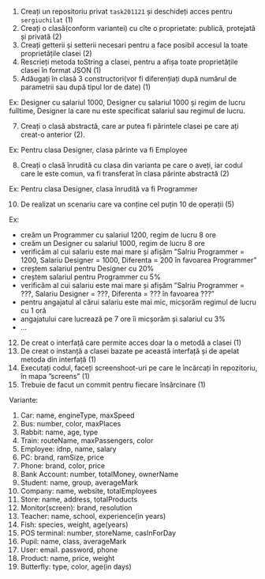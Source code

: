 
1. Creați un repositoriu privat ``task201121`` și deschideți acces pentru ``sergiuchilat`` (1)
2. Creați o clasă(conform variantei) cu cîte o proprietate: publică, protejată și privată (2)
3. Creați getterii și setterii necesari pentru a face posibil accesul la toate proprietățile clasei (2)
4. Rescrieți metoda toString a clasei, pentru a afișa toate proprietățile clasei în format JSON (1)
5. Adăugați în clasă 3 constructori(vor fi diferențiați după numărul de parametrii sau după tipul lor de date) (1)
  
  Ex: Designer cu salariul 1000, Designer cu salariul 1000 și regim de lucru fulltime, Designer la care nu este specificat salariul sau regimul de lucru.

7. Creați o clasă abstractă, care ar putea fi părintele clasei pe care ați creat-o anterior (2).
  
  Ex: Pentru clasa Designer, clasa părinte va fi Employee

8. Creați o clasă înrudită cu clasa din varianta pe care o aveți, iar codul care le este comun, va fi transferat în clasa părinte abstractă (2)
  
  Ex: Pentru clasa Designer, clasa înrudită va fi Programmer

10. De realizat un scenariu care va conține cel puțin 10 de operații (5)
  
  Ex: 
  + creăm un Programmer cu salariul 1200, regim de lucru 8 ore
  + creăm un Designer cu salariul 1000, regim de lucru 8 ore
  + verificăm al cui salariu este mai mare și afișăm ”Salriu Programmer = 1200, Salariu Designer = 1000, Diferenta = 200 în favoarea Programmer”
  + creștem salariul pentru Designer cu 20%
  + creștem salariul pentru Programmer cu 5%
  + verificăm al cui salariu este mai mare și afișăm ”Salriu Programmer = ???, Salariu Designer = ???, Diferenta = ??? în favoarea ???”
  + pentru angajatul al cărui salariu este mai mic, micșorăm regimul de lucru cu 1 oră 
  + angajatului care lucrează pe 7 ore îi micșorăm și salariul cu 3%
  + ...

12. De creat o interfață care permite acces doar la o metodă a clasei (1)
13. De creat o instanță a clasei bazate pe această interfață și de apelat metoda din interfață (1)
14. Executați codul, faceți screenshoot-uri pe care le încărcați în repozitoriu, în mapa ”screens” (1)
15. Trebuie de facut un commit pentru fiecare însărcinare (1)



Variante:
1. Car: name, engineType, maxSpeed
2. Bus: number, color, maxPlaces
3. Rabbit: name, age, type
4. Train: routeName, maxPassengers, color
5. Employee: idnp, name, salary
6. PC: brand, ramSize, price
7. Phone: brand, color, price
8. Bank Account: number, totalMoney, ownerName
9. Student: name, group, averageMark
10. Company: name, website, totalEmployees
11. Store: name, address, totalProducts
12. Monitor(screen): brand, resolution
13. Teacher: name, school, experience(in years)
14. Fish: species, weight, age(years)
15. POS terminal: number, storeName, casInForDay
16. Pupil: name, class, averageMark
17. User: email. password, phone
18. Product: name, price, weight
19. Butterfly: type, color, age(in days)

